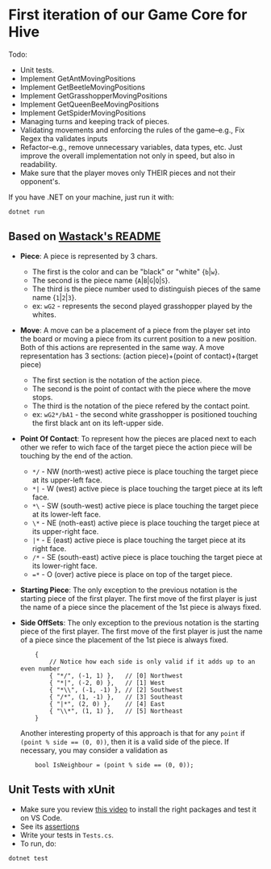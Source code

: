 # First iteration of our Game Core for Hive
Todo:
- Unit tests.
- Implement GetAntMovingPositions
- Implement GetBeetleMovingPositions
- Implement GetGrasshopperMovingPositions
- Implement GetQueenBeeMovingPositions
- Implement GetSpiderMovingPositions
- Managing turns and keeping track of pieces.
- Validating movements and enforcing the rules of the game–e.g., Fix Regex tha validates inputs
- Refactor–e.g., remove unnecessary variables, data types, etc. Just improve the overall implementation not only in speed, but also in readability.
- Make sure that the player moves only THEIR pieces and not their opponent's.

If you have .NET on your machine, just run it with:
```
dotnet run
```

## Based on [Wastack's README](https://github.com/Wastack/hive_AI/blob/master/README.md)
 - __Piece__:
    A piece is represented by 3 chars.
    * The first is the color and can be "black" or "white" {`b`|`w`}.
    * The second is the piece name {`A`|`B`|`G`|`Q`|`S`}.
    * The third is the piece number used to distinguish pieces of the same
        name {`1`|`2`|`3`}.
    * ex: `wG2` - represents the second played grasshopper played by the
        whites.

 - __Move__:
    A move can be a placement of a piece from the player set into the board or
    moving a piece from its current position to a new position. Both of this
    actions are represented in the same way.
    A move representation has 3 sections:
        (action piece)+(point of contact)+(target piece)
    * The first section is the notation of the action piece.
    * The second is the point of contact with the piece where the move stops.
    * The third is the notation of the piece refered by the contact point.
    * ex: `wG2*/bA1` - the second white grasshopper is positioned touching the
        first black ant on its left-upper side.

 - __Point Of Contact__:
    To represent how the pieces are placed next to each other we refer to wich
    face of the target piece the action piece will be touching by the end of
    the action.
    * `*/` - NW (north-west) active piece is place touching the target piece
        at its upper-left face.
    * `*|` - W (west) active piece is place touching the target piece at its
        left face.
    * `*\` - SW (south-west) active piece is place touching the target piece
        at its lower-left face.
    * `\*` - NE (noth-east) active piece is place touching the target piece at
        its upper-right face.
    * `|*` - E (east) active piece is place touching the target piece at its
        right face.
    * `/*` - SE (south-east) active piece is place touching the target piece
        at its lower-right face.
    * `=*` - O (over) active piece is place on top of the target piece.

 - __Starting Piece__:
    The only exception to the previous notation is the starting piece of the
    first player. The first move of the first player is just the name of a
    piece since the placement of the 1st piece is always fixed.

 - __Side OffSets__:
    The only exception to the previous notation is the starting piece of the
    first player. The first move of the first player is just the name of a
    piece since the placement of the 1st piece is always fixed.
    ```
        {
            // Notice how each side is only valid if it adds up to an even number
            { "*/", (-1, 1) },   // [0] Northwest
            { "*|", (-2, 0) },   // [1] West
            { "*\\", (-1, -1) }, // [2] Southwest
            { "/*", (1, -1) },   // [3] Southeast
            { "|*", (2, 0) },    // [4] East
            { "\\*", (1, 1) },   // [5] Northeast
        }
    ```

    Another interesting property of this approach is that for any `point` if `(point % side == (0, 0))`, then it is a valid side of the piece. If necessary, you may consider a validation as
    ```
        bool IsNeighbour = (point % side == (0, 0));
    ``` 

## Unit Tests with xUnit
- Make sure you review [this video](https://www.youtube.com/watch?v=HQmbAdjuB88&t=495s) to install the right packages and test it on VS Code.
- See its [assertions](https://textbooks.cs.ksu.edu/cis400/1-object-orientation/04-testing/05-xunit-assertions/)
- Write your tests in `Tests.cs`.
- To run, do:
```
dotnet test
```